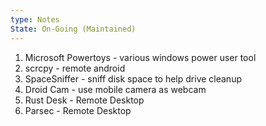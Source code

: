 ```yaml
---
type: Notes
State: On-Going (Maintained)
---
```

1. Microsoft Powertoys - various windows power user tool
2. scrcpy - remote android
3. SpaceSniffer - sniff disk space to help drive cleanup
4. Droid Cam - use mobile camera as webcam
5. Rust Desk - Remote Desktop
6. Parsec - Remote Desktop